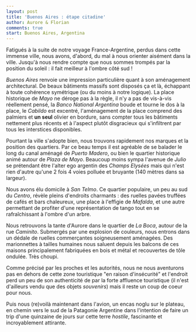 ```yaml
---
layout: post
title: 'Buenos Aires : étape citadine'
author: Aurore & Florian
comments: true
start: Buenos Aires, Argentina
---
```



Fatigués à la suite de notre voyage France-Argentine, perdus dans cette immense ville, nous avons, d'abord, du mal à nous orienter aisément dans la ville. Jusqu'à nous rendre compte que nous sommes trompés par la position du soleil : il fait meilleur à l'ombre côté sud !

<!--more-->

*Buenos Aires* renvoie une impression particulière quant à son aménagement architectural. De beaux bâtiments massifs sont disposés ça et là, échappant à toute cohérence symétrique (ou du moins à notre logique). La place historique de *Mayo* ne déroge pas à la règle, il n'y a pas de vis-à-vis réellement pensé, la *Banco National Argentina* boude et tourne le dos à la place, le *Cabildo* est excentré, l'aménagement de la place comprend des palmiers et **un seul** olivier en bordure, sans compter tous les bâtiments nettement plus récents et à l'aspect plutôt disgracieux qui s'infiltrent par tous les interstices disponibles.

Pourtant la ville s'adopte bien, nous trouvons rapidement nos marques et la position des quartiers. Par ce beau temps il est agréable de se balader le long du canal aménagé de *Puerto Madero*, ou bien le quartier historique animé autour de *Plaza de Mayo*. Beaucoup moins sympa l'avenue de *Julio* se prétendant être l'alter ego argentin des *Champs Elysées* mais qui n'est rien d'autre qu'une 2 fois 4 voies polluée et bruyante (140 mètres dans sa largeur).

Nous avons élu domicile à *San Telmo*. Ce quartier populaire, un peu au sud du *Centro*, révèle pleins d'endroits charmants : des ruelles pavées truffées de cafés et bars chaleureux, une place à l'effigie de *Mafalda*, et une autre permettant de profiter d'une représentation de tango tout en se rafraîchissant à l'ombre d'un arbre.

Nous retrouvons la tante d'Aurore dans le quartier de *La Boca*, autour de la rue *Caminito*. Submergés par une explosion de couleurs, nous entrons dans un dédale de ruelles commerçantes soigneusement aménagées. Des marionnettes à tailles humaines nous saluent depuis les balcons de ces maisons principalement fabriquées en bois et métal et recouvertes de tôle ondulée. Très choupi.

Comme précisé par les proches et les autorités, nous ne nous aventurons pas en dehors de cette zone touristique "en raison d'insécurité" et l'endroit perd un peu de son authenticité de par la forte affluence touristique (il n'est d'ailleurs vendu que des objets *souvenirs*) mais il reste un coup de coeur pour nous.

Puis nous (re)voilà maintenant dans l'avion, un encas noglu sur le plateau, en chemin vers le sud de la Patagonie Argentine dans l'intention de faire un trip d'une quinzaine de jours sur cette terre *hostile*, fascinante et incroyablement attirante.
